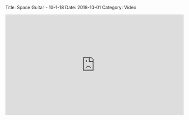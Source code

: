 Title: Space Guitar - 10-1-18
Date: 2018-10-01
Category: Video

<iframe width="560" height="315" src="https://www.youtube.com/embed/7VLA1NlMCCI" title="YouTube video player" frameborder="0" allow="accelerometer; autoplay; clipboard-write; encrypted-media; gyroscope; picture-in-picture" allowfullscreen></iframe>


